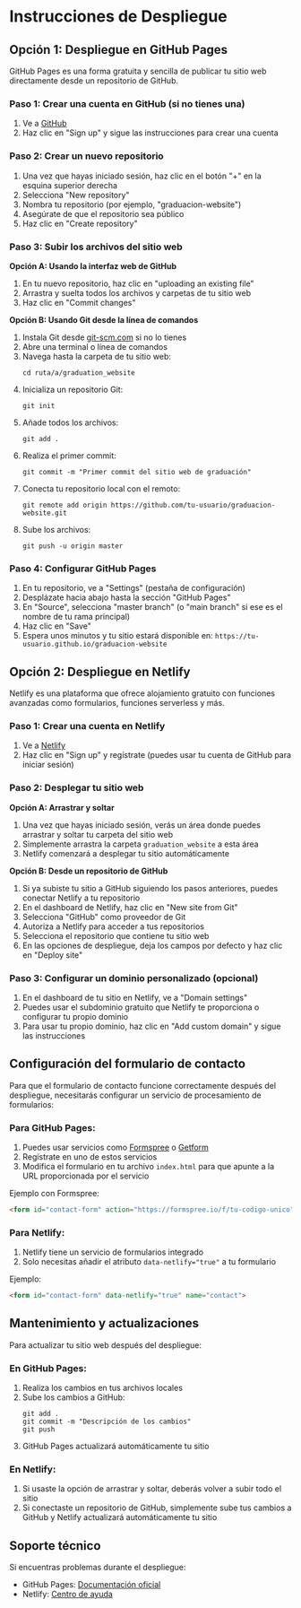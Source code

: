 # Instrucciones de Despliegue

## Opción 1: Despliegue en GitHub Pages

GitHub Pages es una forma gratuita y sencilla de publicar tu sitio web directamente desde un repositorio de GitHub.

### Paso 1: Crear una cuenta en GitHub (si no tienes una)
1. Ve a [GitHub](https://github.com)
2. Haz clic en "Sign up" y sigue las instrucciones para crear una cuenta

### Paso 2: Crear un nuevo repositorio
1. Una vez que hayas iniciado sesión, haz clic en el botón "+" en la esquina superior derecha
2. Selecciona "New repository"
3. Nombra tu repositorio (por ejemplo, "graduacion-website")
4. Asegúrate de que el repositorio sea público
5. Haz clic en "Create repository"

### Paso 3: Subir los archivos del sitio web
**Opción A: Usando la interfaz web de GitHub**
1. En tu nuevo repositorio, haz clic en "uploading an existing file"
2. Arrastra y suelta todos los archivos y carpetas de tu sitio web
3. Haz clic en "Commit changes"

**Opción B: Usando Git desde la línea de comandos**
1. Instala Git desde [git-scm.com](https://git-scm.com/downloads) si no lo tienes
2. Abre una terminal o línea de comandos
3. Navega hasta la carpeta de tu sitio web:
   ```
   cd ruta/a/graduation_website
   ```
4. Inicializa un repositorio Git:
   ```
   git init
   ```
5. Añade todos los archivos:
   ```
   git add .
   ```
6. Realiza el primer commit:
   ```
   git commit -m "Primer commit del sitio web de graduación"
   ```
7. Conecta tu repositorio local con el remoto:
   ```
   git remote add origin https://github.com/tu-usuario/graduacion-website.git
   ```
8. Sube los archivos:
   ```
   git push -u origin master
   ```

### Paso 4: Configurar GitHub Pages
1. En tu repositorio, ve a "Settings" (pestaña de configuración)
2. Desplázate hacia abajo hasta la sección "GitHub Pages"
3. En "Source", selecciona "master branch" (o "main branch" si ese es el nombre de tu rama principal)
4. Haz clic en "Save"
5. Espera unos minutos y tu sitio estará disponible en: `https://tu-usuario.github.io/graduacion-website`

## Opción 2: Despliegue en Netlify

Netlify es una plataforma que ofrece alojamiento gratuito con funciones avanzadas como formularios, funciones serverless y más.

### Paso 1: Crear una cuenta en Netlify
1. Ve a [Netlify](https://www.netlify.com/)
2. Haz clic en "Sign up" y regístrate (puedes usar tu cuenta de GitHub para iniciar sesión)

### Paso 2: Desplegar tu sitio web
**Opción A: Arrastrar y soltar**
1. Una vez que hayas iniciado sesión, verás un área donde puedes arrastrar y soltar tu carpeta del sitio web
2. Simplemente arrastra la carpeta `graduation_website` a esta área
3. Netlify comenzará a desplegar tu sitio automáticamente

**Opción B: Desde un repositorio de GitHub**
1. Si ya subiste tu sitio a GitHub siguiendo los pasos anteriores, puedes conectar Netlify a tu repositorio
2. En el dashboard de Netlify, haz clic en "New site from Git"
3. Selecciona "GitHub" como proveedor de Git
4. Autoriza a Netlify para acceder a tus repositorios
5. Selecciona el repositorio que contiene tu sitio web
6. En las opciones de despliegue, deja los campos por defecto y haz clic en "Deploy site"

### Paso 3: Configurar un dominio personalizado (opcional)
1. En el dashboard de tu sitio en Netlify, ve a "Domain settings"
2. Puedes usar el subdominio gratuito que Netlify te proporciona o configurar tu propio dominio
3. Para usar tu propio dominio, haz clic en "Add custom domain" y sigue las instrucciones

## Configuración del formulario de contacto

Para que el formulario de contacto funcione correctamente después del despliegue, necesitarás configurar un servicio de procesamiento de formularios:

### Para GitHub Pages:
1. Puedes usar servicios como [Formspree](https://formspree.io/) o [Getform](https://getform.io/)
2. Regístrate en uno de estos servicios
3. Modifica el formulario en tu archivo `index.html` para que apunte a la URL proporcionada por el servicio

Ejemplo con Formspree:
```html
<form id="contact-form" action="https://formspree.io/f/tu-codigo-unico" method="POST">
```

### Para Netlify:
1. Netlify tiene un servicio de formularios integrado
2. Solo necesitas añadir el atributo `data-netlify="true"` a tu formulario

Ejemplo:
```html
<form id="contact-form" data-netlify="true" name="contact">
```

## Mantenimiento y actualizaciones

Para actualizar tu sitio web después del despliegue:

### En GitHub Pages:
1. Realiza los cambios en tus archivos locales
2. Sube los cambios a GitHub:
   ```
   git add .
   git commit -m "Descripción de los cambios"
   git push
   ```
3. GitHub Pages actualizará automáticamente tu sitio

### En Netlify:
1. Si usaste la opción de arrastrar y soltar, deberás volver a subir todo el sitio
2. Si conectaste un repositorio de GitHub, simplemente sube tus cambios a GitHub y Netlify actualizará automáticamente tu sitio

## Soporte técnico

Si encuentras problemas durante el despliegue:
- GitHub Pages: [Documentación oficial](https://docs.github.com/en/pages)
- Netlify: [Centro de ayuda](https://answers.netlify.com/)
